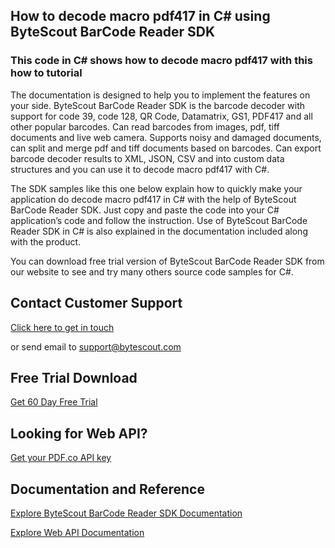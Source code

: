 ## How to decode macro pdf417 in C# using ByteScout BarCode Reader SDK

### This code in C# shows how to decode macro pdf417 with this how to tutorial

The documentation is designed to help you to implement the features on your side. ByteScout BarCode Reader SDK is the barcode decoder with support for code 39, code 128, QR Code, Datamatrix, GS1, PDF417 and all other popular barcodes. Can read barcodes from images, pdf, tiff documents and live web camera. Supports noisy and damaged documents, can split and merge pdf and tiff documents based on barcodes. Can export barcode decoder results to XML, JSON, CSV and into custom data structures and you can use it to decode macro pdf417 with C#.

The SDK samples like this one below explain how to quickly make your application do decode macro pdf417 in C# with the help of ByteScout BarCode Reader SDK. Just copy and paste the code into your C# application’s code and follow the instruction. Use of ByteScout BarCode Reader SDK in C# is also explained in the documentation included along with the product.

You can download free trial version of ByteScout BarCode Reader SDK from our website to see and try many others source code samples for C#.

## Contact Customer Support

[Click here to get in touch](https://bytescout.zendesk.com/hc/en-us/requests/new?subject=ByteScout%20BarCode%20Reader%20SDK%20Question)

or send email to [support@bytescout.com](mailto:support@bytescout.com?subject=ByteScout%20BarCode%20Reader%20SDK%20Question) 

## Free Trial Download

[Get 60 Day Free Trial](https://bytescout.com/download/web-installer?utm_source=github-readme)

## Looking for Web API? 

[Get your PDF.co API key](https://pdf.co/documentation/api?utm_source=github-readme)

## Documentation and Reference

[Explore ByteScout BarCode Reader SDK Documentation](https://bytescout.com/documentation/index.html?utm_source=github-readme)

[Explore Web API Documentation](https://pdf.co/documentation/api?utm_source=github-readme)